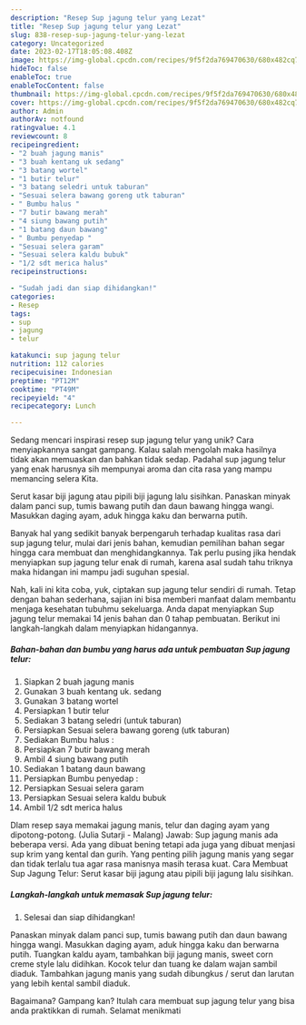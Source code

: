 ```yaml
---
description: "Resep Sup jagung telur yang Lezat"
title: "Resep Sup jagung telur yang Lezat"
slug: 838-resep-sup-jagung-telur-yang-lezat
category: Uncategorized
date: 2023-02-17T18:05:08.408Z
image: https://img-global.cpcdn.com/recipes/9f5f2da769470630/680x482cq70/sup-jagung-telur-foto-resep-utama.jpg
hideToc: false
enableToc: true
enableTocContent: false
thumbnail: https://img-global.cpcdn.com/recipes/9f5f2da769470630/680x482cq70/sup-jagung-telur-foto-resep-utama.jpg
cover: https://img-global.cpcdn.com/recipes/9f5f2da769470630/680x482cq70/sup-jagung-telur-foto-resep-utama.jpg
author: Admin
authorAv: notfound
ratingvalue: 4.1
reviewcount: 8
recipeingredient:
- "2 buah jagung manis"
- "3 buah kentang uk sedang"
- "3 batang wortel"
- "1 butir telur"
- "3 batang seledri untuk taburan"
- "Sesuai selera bawang goreng utk taburan"
- " Bumbu halus "
- "7 butir bawang merah"
- "4 siung bawang putih"
- "1 batang daun bawang"
- " Bumbu penyedap "
- "Sesuai selera garam"
- "Sesuai selera kaldu bubuk"
- "1/2 sdt merica halus"
recipeinstructions:

- "Sudah jadi dan siap dihidangkan!"
categories:
- Resep
tags:
- sup
- jagung
- telur

katakunci: sup jagung telur 
nutrition: 112 calories
recipecuisine: Indonesian
preptime: "PT12M"
cooktime: "PT49M"
recipeyield: "4"
recipecategory: Lunch

---
```





Sedang mencari inspirasi resep sup jagung telur yang unik? Cara menyiapkannya sangat gampang. Kalau salah mengolah maka hasilnya tidak akan memuaskan dan bahkan tidak sedap. Padahal sup jagung telur yang enak harusnya sih mempunyai aroma dan cita rasa yang mampu memancing selera Kita.





Serut kasar biji jagung atau pipili biji jagung lalu sisihkan. Panaskan minyak dalam panci sup, tumis bawang putih dan daun bawang hingga wangi. Masukkan daging ayam, aduk hingga kaku dan berwarna putih.

Banyak hal yang sedikit banyak berpengaruh terhadap kualitas rasa dari sup jagung telur, mulai dari jenis bahan, kemudian pemilihan bahan segar hingga cara membuat dan menghidangkannya. Tak perlu pusing jika hendak menyiapkan sup jagung telur enak di rumah, karena asal sudah tahu triknya maka hidangan ini mampu jadi suguhan spesial.






Nah, kali ini kita coba, yuk, ciptakan sup jagung telur sendiri di rumah. Tetap dengan bahan sederhana, sajian ini bisa memberi manfaat dalam membantu menjaga kesehatan tubuhmu sekeluarga. Anda dapat menyiapkan Sup jagung telur memakai 14 jenis bahan dan 0 tahap pembuatan. Berikut ini langkah-langkah dalam menyiapkan hidangannya.

<!--inarticleads1-->

##### Bahan-bahan dan bumbu yang harus ada untuk pembuatan Sup jagung telur:

1. Siapkan 2 buah jagung manis
1. Gunakan 3 buah kentang uk. sedang
1. Gunakan 3 batang wortel
1. Persiapkan 1 butir telur
1. Sediakan 3 batang seledri (untuk taburan)
1. Persiapkan Sesuai selera bawang goreng (utk taburan)
1. Sediakan  Bumbu halus :
1. Persiapkan 7 butir bawang merah
1. Ambil 4 siung bawang putih
1. Sediakan 1 batang daun bawang
1. Persiapkan  Bumbu penyedap :
1. Persiapkan Sesuai selera garam
1. Persiapkan Sesuai selera kaldu bubuk
1. Ambil 1/2 sdt merica halus


Dlam resep saya memakai jagung manis, telur dan daging ayam yang dipotong-potong. (Julia Sutarji - Malang) Jawab: Sup jagung manis ada beberapa versi. Ada yang dibuat bening tetapi ada juga yang dibuat menjasi sup krim yang kental dan gurih. Yang penting pilih jagung manis yang segar dan tidak terlalu tua agar rasa manisnya masih terasa kuat. Cara Membuat Sup Jagung Telur: Serut kasar biji jagung atau pipili biji jagung lalu sisihkan. 

<!--inarticleads2-->

##### Langkah-langkah untuk memasak Sup jagung telur:


1. Selesai dan siap dihidangkan!

Panaskan minyak dalam panci sup, tumis bawang putih dan daun bawang hingga wangi. Masukkan daging ayam, aduk hingga kaku dan berwarna putih. Tuangkan kaldu ayam, tambahkan biji jagung manis, sweet corn creme style lalu didihkan. Kocok telur dan tuang ke dalam wajan sambil diaduk. Tambahkan jagung manis yang sudah dibungkus / serut dan larutan yang lebih kental sambil diaduk. 

Bagaimana? Gampang kan? Itulah cara membuat sup jagung telur yang bisa anda praktikkan di rumah. Selamat menikmati
